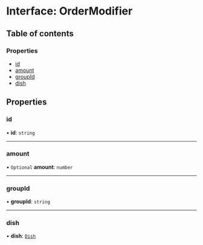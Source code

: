# Interface: OrderModifier

## Table of contents

### Properties

- [id](./interfaces/OrderModifier.md#id)
- [amount](./interfaces/OrderModifier.md#amount)
- [groupId](./interfaces/OrderModifier.md#groupid)
- [dish](./interfaces/OrderModifier.md#dish)

## Properties

### <a id="id" name="id"></a> id

• **id**: `string`

___

### <a id="amount" name="amount"></a> amount

• `Optional` **amount**: `number`

___

### <a id="groupid" name="groupid"></a> groupId

• **groupId**: `string`

___

### <a id="dish" name="dish"></a> dish

• **dish**: [`Dish`](./interfaces/Dish.md)
